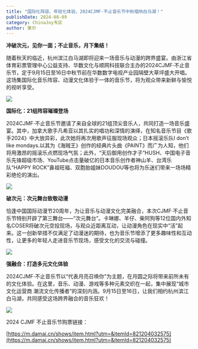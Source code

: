 ```yaml
---
title: "国际化阵容、年轻化体验，2024CJMF·不止音乐节中秋唱响白马湖！"
publishDate: 2024-08-09
category: ChinaJoy专区
author: 莱尔
---
```


**冲破次元，见你一面；不止音乐，月下集结！**

随着秋天的临近，杭州滨江白马湖即将迎来一场音乐与动漫的跨界盛宴。由浙江省体育彩票管理中心公益支持、华数文化与顺网科技联合主办的2024CJMF·不止音乐节，定于9月15日至16日中秋节前在华数数字电视产业园隔壁大草坪盛大开唱。这场集国际化音乐阵容、动漫文化体验于一体的音乐节，将为观众带来新鲜与愉悦的视听享受。

![](https://ec-net-1251389766.cos.ap-shanghai.myqcloud.com/wp-content/uploads/2024/08/20240809102611632.png)

**国际化：21组阵容璀璨登场**

2024CJMF·不止音乐节邀请了来自全球的21组顶尖音乐人，共同打造一场音乐盛宴。其中，加拿大歌手凡希亚以其扎实的唱功和深情的演绎，在知名音乐节目《歌手2024》中大放异彩，此次她将再次用歌声征服现场观众；日本摇滚乐队I don’t like mondays.以其为《海贼王》创作的经典片头曲《PAINT》而广为人知，他们将用激昂的摇滚乐点燃现场气氛；此外，“天后御用创作才子”HUSH、中国电子音乐先锋超级市场、YouTube点击量破亿的日本音乐创作者神山羊、台湾乐队“HAPPY ROCK”鼻祖旺福、双胞胎姐妹DOUDOU等也将为乐迷们带来一场场精彩绝伦的演出。

![](https://ec-net-1251389766.cos.ap-shanghai.myqcloud.com/wp-content/uploads/2024/08/20240809102614161.png)

**破次元：次元舞台致敬动漫**

恰逢中国国际动漫节20周年，为让音乐与动漫文化完美融合，本次CJMF·不止音乐节特别开辟了第三舞台——“次元舞台”。卡琳娜、羊仔、柴阿狗等12位国内外知名COSER将破次元空投现场，与观众近距离互动，让动漫角色在现实中“活”起来。这一创新举措不仅满足了动漫迷的期待，也为音乐节增添了更多趣味性和互动性，让更多的年轻人走进音乐节现场，感受文化的交流与碰撞。

![](https://ec-net-1251389766.cos.ap-shanghai.myqcloud.com/wp-content/uploads/2024/08/20240809102616340.png)

**强融合：打造多元文化体验**

2024CJMF·不止音乐节以“代表月亮召唤你”为主题，在月圆之际将带来前所未有的文化体验。在这里，音乐、动漫、游戏等多种元素交织在一起，集中展现“城市文化运营商 潮流文化传播者”的深刻内涵。9月15日至16日，让我们相约杭州滨江白马湖，共同感受这场跨界融合的音乐狂欢！

![](https://ec-net-1251389766.cos.ap-shanghai.myqcloud.com/wp-content/uploads/2024/08/20240809102621210.png)

2024 CJMF 不止音乐节购票链接：

[https://m.damai.cn/shows/item.html?utm=&itemId=821204032575](https://m.damai.cn/shows/item.html?utm=&itemId=821204032575)
